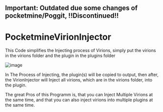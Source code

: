 ## Important: Outdated due some changes of pocketmine/Poggit, !!Discontinued!!
# PocketmineVirionInjector
This Code simplifies the Injecting process of Virions, simply put the virions in the virions folder and the plugin in the plugins folder


![image](https://github.com/DemonicDev/PocketmineVirionInjector/assets/61244099/321ce0cd-3dc5-43e6-9998-7e1a27a73bed)

In The Process of Injecting, the plugin(s) will be copied to output, then after, the VirionInjector will Inject all virions, which are in the virions folder, into the plugin.

The great Pros of this Programm is, that you can Inject Multiple Virions at the same time, and that you can also inject virions into multiple plugins at the same time.

